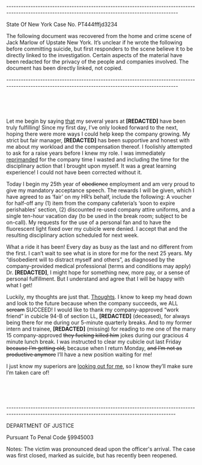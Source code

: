 \-----------------------------------------------------------------------------------------------------------------------------------------------------

State Of New York                                                                                                            Case No. PT444fffjd3234      

The following document was recovered from the home and crime scene of Jack Marlow of Upstate New York. It’s unclear if he wrote the following before committing suicide, but first responders to the scene believe it to be directly linked to the investigation. Certain aspects of the material have been redacted for the privacy of the people and companies involved. The document has been directly linked, not copied.

\-----------------------------------------------------------------------------------------------------------------------------------------------------

&#x200B;

&#x200B;

Let me begin by saying [that](https://encrypted-tbn0.gstatic.com/images?q=tbn:ANd9GcSW2vNo_5r_OQovvQqqDckXs0vwDPzB3Ea15A&usqp=CAU) my several years at **\[REDACTED\]** have been truly fulfilling! Since my first day, I’ve only looked forward to the next, hoping there were more ways I could help keep the company growing. My strict but fair manager, **\[REDACTED\]** has been supportive and honest with me about my workload and the compensation thereof. I foolishly attempted to ask for a raise years before I knew my role. I was immediately [reprimanded](https://encrypted-tbn0.gstatic.com/images?q=tbn:ANd9GcTK4luuYxKnip53XWAIRTyZqiN2OCrixMTzQQ&usqp=CAU) for the company time I wasted and including the time for the disciplinary action that I brought upon myself. It was a great learning experience! I could not have been corrected without it.

Today I begin my 25th year of ~~obedience~~ employment and am very proud to give my mandatory acceptance speech. The rewards I will be given, which I have agreed to as ‘fair’ on my HR’s behalf, include the following: A voucher for half-off any (1) item from the company cafeteria’s ‘soon to expire perishables’ section, (2) discounted re-used company attire uniforms, and a single ten-hour vacation day (to be used in the break room; subject to be on-call). My requests for the use of a personal fan and to have the fluorescent light fixed over my cubicle were denied. I accept that and the resulting disciplinary action scheduled for next week.

What a ride it has been! Every day as busy as the last and no different from the first. I can’t wait to see what is in store for me for the next 25 years. My “disobedient will to distract myself and others”, as diagnosed by the company-provided medical professional (terms and conditions may apply) Dr. **\[REDACTED\]**, I might hope for something new, more pay, or a sense of personal fulfillment. But I understand and agree that I will be happy with what I get!

Luckily, my thoughts are just that. [Thoughts](https://bestclassicbands.com/wp-content/uploads/2017/05/Theyre-Coming-to-Take-Me-Away.jpg). I know to keep my head down and look to the future because when the company succeeds, we ALL ~~scream~~ SUCCEED! I would like to thank my company-approved “work friend” in cubicle 94-B of section LL, **\[REDACTED\]** (deceased), for always being there for me during our 5-minute quarterly breaks. And to my former intern and trainee, **\[REDACTED\]** (missing) for reading to me one of the many 15 company-approved ~~they fucking killed him~~ jokes during our gracious 4 minute lunch break. I was instructed to clear my cubicle out last Friday ~~because I’m getting old,~~ because when I return Monday, ~~and I’m not as productive anymore~~ I’ll have a new position waiting for me!

I just know my superiors are [looking out for me](https://images.squarespace-cdn.com/content/v1/51548f02e4b0cc565007cbd8/1632957495772-J9QLTQXSIHU97JU0F60X/646B039C-EB32-4462-BED0-F3888339BB3D.jpeg?format=2500w), so I know they’ll make sure I’m taken care of!

&#x200B;

&#x200B;

 \---------------------------------------------------------------------------------------------------------------------------------------------------- 

DEPARTMENT OF JUSTICE

Pursuant To Penal Code §9945003

Notes: The victim was pronounced dead upon the officer's arrival. The case was first closed, marked as suicide, but has recently been reopened.